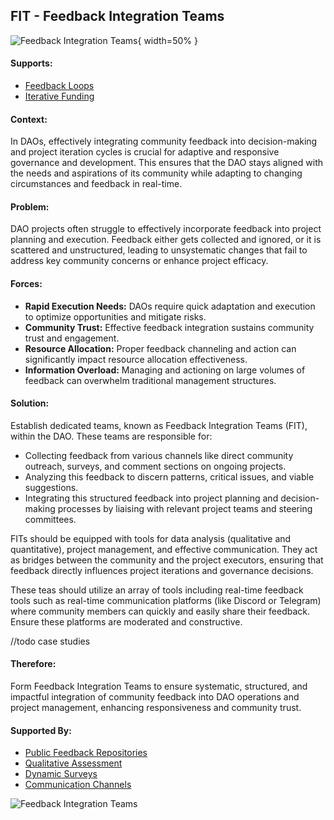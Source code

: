 ## FIT - Feedback Integration Teams

![Feedback Integration Teams](output/illustrations/feedback_integration_teams.png){ width=50% }

#### Supports:
* [Feedback Loops](/patterns/feedback_loops.html)
* [Iterative Funding](/patterns/iterative_funding.html)

#### Context:
In DAOs, effectively integrating community feedback into decision-making and project iteration cycles is crucial for adaptive and responsive governance and development. This ensures that the DAO stays aligned with the needs and aspirations of its community while adapting to changing circumstances and feedback in real-time.

#### Problem:
DAO projects often struggle to effectively incorporate feedback into project planning and execution. Feedback either gets collected and ignored, or it is scattered and unstructured, leading to unsystematic changes that fail to address key community concerns or enhance project efficacy.

#### Forces:

- **Rapid Execution Needs:** DAOs require quick adaptation and execution to optimize opportunities and mitigate risks.
- **Community Trust:** Effective feedback integration sustains community trust and engagement.
- **Resource Allocation:** Proper feedback channeling and action can significantly impact resource allocation effectiveness.
- **Information Overload:** Managing and actioning on large volumes of feedback can overwhelm traditional management structures.

#### Solution:

Establish dedicated teams, known as Feedback Integration Teams (FIT), within the DAO. These teams are responsible for:

- Collecting feedback from various channels like direct community outreach, surveys, and comment sections on ongoing projects.
- Analyzing this feedback to discern patterns, critical issues, and viable suggestions.
- Integrating this structured feedback into project planning and decision-making processes by liaising with relevant project teams and steering committees.

FITs should be equipped with tools for data analysis (qualitative and quantitative), project management, and effective communication. They act as bridges between the community and the project executors, ensuring that feedback directly influences project iterations and governance decisions.

These teas should utilize an array of tools including real-time feedback tools such as real-time communication platforms (like Discord or Telegram) where community members can quickly and easily share their feedback. Ensure these platforms are moderated and constructive.

//todo case studies

#### Therefore:
Form Feedback Integration Teams to ensure systematic, structured, and impactful integration of community feedback into DAO operations and project management, enhancing responsiveness and community trust.

#### Supported By:
* [Public Feedback Repositories](/patterns/public_feedback_repositories.html)
* [Qualitative Assessment](/patterns/qualitative_assessment.html)
* [Dynamic Surveys](/patterns/dynamic_surveys.html)
* [Communication Channels](/patterns/communication_channels.html)

![Feedback Integration Teams](output/feedback_integration_teams_specific_graph.png)